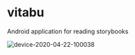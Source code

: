# vitabu
Android application for reading storybooks

![device-2020-04-22-100038](https://user-images.githubusercontent.com/15718174/79932579-685fa380-8480-11ea-952d-9d3c457b7156.png)

